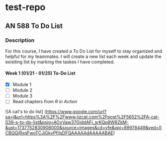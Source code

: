 # test-repo
## AN 588 To Do List

### Description
For this course, I have created a To Do List for myself to stay organized and helpful for my teammates. I will create a new list each week and update the exisiting list by marking the taskes I have completed.

#### Week 1 (01/21 - 01/25) To-Do List

- [x] Module 1
- [ ] Module 2
- [ ] Module 3
- [ ] Read chapters from _R in Action_

![A cat's to do list] (https://www.google.com/url?sa=i&url=https%3A%2F%2Fwww.iizcat.com%2Fpost%2F5652%2FA-cat-039-s-to-do-list&psig=AOvVaw37GjddAFj_srKQp8W8ZkM-&ust=1737752830908000&source=images&cd=vfe&opi=89978449&ved=0CBQQjRxqFwoTCJiGkvPfjIsDFQAAAAAdAAAAABAE)
